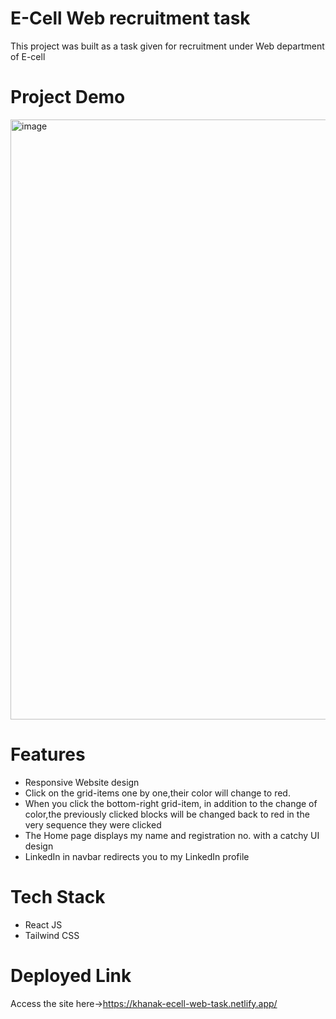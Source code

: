 # E-Cell Web recruitment task
This project was built as a task given for recruitment under Web department of E-cell

# Project Demo
<img width="960" alt="image" src="https://github.com/Khanak21/E-Cell-Task/assets/127039986/21d5ddff-3735-4d75-8f7f-b9e2da531a99">

# Features
- Responsive Website design
- Click on the grid-items one by one,their color will change to red.
- When you click the bottom-right grid-item, in addition to the change of color,the previously clicked blocks will be changed back to red in the very sequence they were clicked
- The Home page displays my name and registration no. with a catchy UI design
- LinkedIn in navbar redirects you to my LinkedIn profile

# Tech Stack
- React JS
- Tailwind CSS

# Deployed Link
Access the site here->https://khanak-ecell-web-task.netlify.app/

